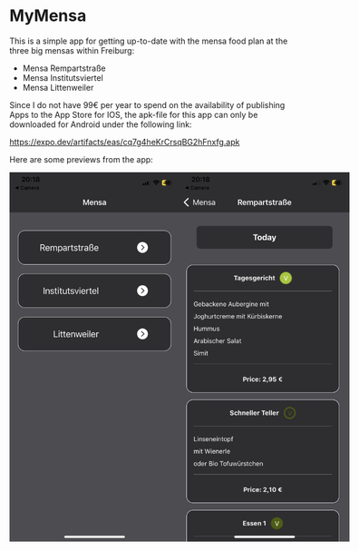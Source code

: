 # MyMensa

This is a simple app for getting up-to-date with the mensa food plan at the three big mensas within Freiburg:
- Mensa Rempartstraße
- Mensa Institutsviertel
- Mensa Littenweiler

Since I do not have 99€ per year to spend on the availability of publishing Apps to the App Store for IOS, the apk-file for this app can only be downloaded for Android under the following link:

https://expo.dev/artifacts/eas/cq7g4heKrCrsqBG2hFnxfg.apk



Here are some previews from the app:



<div style="width: '100%';display: flex; justify-content: space-evenly">
    <img src="./figures/screenshot_1.png" width="300"/>
    <img src="./figures/screenshot_2.png" width="300"/>
</div>

